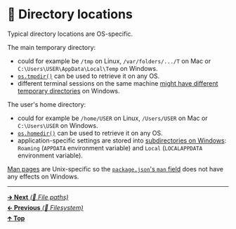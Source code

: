 # 📂 Directory locations

Typical directory locations are OS-specific.

The main temporary directory:

- could for example be `/tmp` on Linux, `/var/folders/.../T` on Mac or
  `C:\Users\USER\AppData\Local\Temp` on Windows.
- [`os.tmpdir()`](https://nodejs.org/api/os.html#os_os_tmpdir) can be used to
  retrieve it on any OS.
- different terminal sessions on the same machine
  [might have different temporary directories](https://github.com/ehmicky/cross-platform-node-guide/pull/17#issuecomment-476209345)
  on Windows.

The user's home directory:

- could for example be `/home/USER` on Linux, `/Users/USER` on Mac or
  `C:\Users\USER` on Windows.
- [`os.homedir()`](https://nodejs.org/api/os.html#os_os_homedir) can be used
  to retrieve it on any OS.
- application-specific settings are stored into
  [subdirectories on Windows](<https://msdn.microsoft.com/en-us/library/windows/desktop/bb776892(v=vs.85).aspx>):
  `Roaming` (`APPDATA` environment variable) and `Local` (`LOCALAPPDATA`
  environment variable).

[Man pages](https://www.kernel.org/doc/man-pages/) are Unix-specific so the
[`package.json`'s `man` field](https://docs.npmjs.com/files/package.json#man)
does not have any effects on Windows.

<hr>

[🡲 **Next** _(📂 File paths)_](file_paths.md)<br>
[🡰 **Previous** _(📂 Filesystem)_](README.md)<br>
[🡱 **Top**](README.md)<br>
